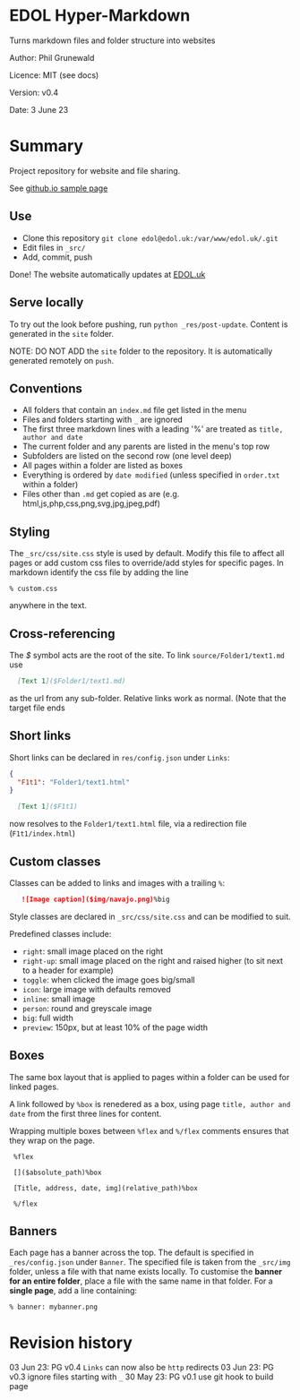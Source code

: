 # EDOL Hyper-Markdown

Turns markdown files and folder structure into websites

Author:  Phil Grunewald

Licence: MIT (see docs)

Version: v0.4

Date:    3 June 23

Summary
=======

Project repository for website and file sharing.

See [github.io sample page](https://philgrunewald.github.io/HyperMarkdown/)

Use
---

- Clone this repository ```git clone edol@edol.uk:/var/www/edol.uk/.git```
- Edit files in `_src/`
- Add, commit, push

Done! The website automatically updates at [EDOL.uk](https://edol.uk)

Serve locally
-------------

To try out the look before pushing, run ```python _res/post-update```.
Content is generated in the `site` folder.

NOTE: DO NOT ADD the `site` folder to the repository. It is automatically generated remotely on `push`.


Conventions
-----------

- All folders that contain an `index.md` file get listed in the menu
- Files and folders starting with `_` are ignored
- The first three markdown lines with a leading '%' are treated as `title, author and date`
- The current folder and any parents are listed in the menu's top row
- Subfolders are listed on the second row (one level deep)
- All pages within a folder are listed as boxes
- Everything is ordered by `date modified` (unless specified in `order.txt` within a folder)
- Files other than `.md` get copied as are (e.g. html,js,php,css,png,svg,jpg,jpeg,pdf)

Styling
-------

The `_src/css/site.css` style is used by default. Modify this file to affect all pages or add custom css files to override/add styles for specific pages. In markdown identify the css file by adding the line

`% custom.css`

anywhere in the text.


Cross-referencing
-----------------

The _\$_ symbol acts are the root of the site. To link `source/Folder1/text1.md` use

```markdown
  [Text 1]($Folder1/text1.md)
```

as the url from any sub-folder. Relative links work as normal. (Note that the target file ends

Short links
-----------

Short links can be declared in `res/config.json` under `Links`:

```json
{
  "F1t1": "Folder1/text1.html"
}
```

```markdown
  [Text 1]($F1t1)
```

now resolves to the `Folder1/text1.html` file, via a redirection file (`F1t1/index.html`)


Custom classes
--------------

Classes can be added to links and images with a trailing `%`:

```markdown
   ![Image caption]($img/navajo.png)%big
```

Style classes are declared in `_src/css/site.css` and can be modified to suit.

Predefined classes include:

- `right`: small image placed on the right
- `right-up`: small image placed on the right and raised higher (to sit next to a header for example)
- `toggle`: when clicked the image goes big/small
- `icon`: large image with defaults removed
- `inline`: small image
- `person`: round and greyscale image
- `big`: full width
- `preview`: 150px, but at least 10% of the page width

Boxes
-----

The same box layout that is applied to pages within a folder can be used for linked pages.

A link followed by `%box` is renedered as a box, using page `title, author and date` from the first three lines for content.

Wrapping multiple boxes between `%flex` and `%/flex` comments ensures that they wrap on the page.

```
 %flex

 []($absolute_path)%box

 [Title, address, date, img](relative_path)%box

 %/flex
```

Banners
-------

Each page has a banner across the top. The default is specified in `_res/config.json` under `Banner`.
The specified file is taken from the `_src/img` folder, unless a file with that name exists locally. To customise the **banner for an entire folder**, place a file with the same name in that folder.
For a **single page**, add a line containing:

```% banner: mybanner.png```


# Revision history


03 Jun 23: PG  v0.4 `Links` can now also be `http` redirects
03 Jun 23: PG  v0.3 ignore files starting with `_`
30 May 23: PG  v0.1 use git hook to build page
